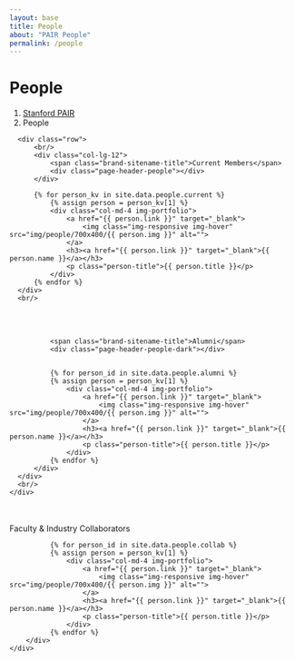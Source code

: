 ```yaml
---
layout: base
title: People
about: "PAIR People"
permalink: /people
---
```

<!-- Page Content -->
<div class="container-fluid">

  <div class="container">
      <!-- Page Heading/Breadcrumbs -->
      <div class="row">
          <div class="col-lg-12">
              <h1 class="page-header">People
                  <small></small>
              </h1>
              <ol class="breadcrumb">
                  <li><a href="/">Stanford PAIR</a></li>
                  <li class="active">People</li>
              </ol>
          </div>
      </div>

      <div class="row">
          <br/>
          <div class="col-lg-12">
              <span class="brand-sitename-title">Current Members</span>
              <div class="page-header-people"></div>
          </div>

          {% for person_kv in site.data.people.current %} 
              {% assign person = person_kv[1] %}
              <div class="col-md-4 img-portfolio">
                  <a href="{{ person.link }}" target="_blank">
                      <img class="img-responsive img-hover" src="img/people/700x400/{{ person.img }}" alt="">
                  </a>
                  <h3><a href="{{ person.link }}" target="_blank">{{ person.name }}</a></h3>
                  <p class="person-title">{{ person.title }}</p>
              </div>
          {% endfor %}
      </div>
      <br/>
  </div>
</div>


<div class="container-fluid container-colored">
    <br/><br/>
    <div class="container">
      <div class="row" id="cerc">
          <div class="col-lg-12">

              <span class="brand-sitename-title">Alumni</span>
              <div class="page-header-people-dark"></div>


              {% for person_id in site.data.people.alumni %} 
              {% assign person = person_kv[1] %}
                  <div class="col-md-4 img-portfolio">
                      <a href="{{ person.link }}" target="_blank">
                          <img class="img-responsive img-hover" src="img/people/700x400/{{ person.img }}" alt="">
                      </a>
                      <h3><a href="{{ person.link }}" target="_blank">{{ person.name }}</a></h3>
                      <p class="person-title">{{ person.title }}</p>
                  </div>
              {% endfor %}
          </div>
      </div>
      <br/>
    </div>
</div>


<div class="container-fluid">
    <br/><br/>
    <div class="container">
    <div class="row" id="cerc">
        <div class="col-lg-12">
            <span class="brand-sitename-title">Faculty & Industry Collaborators</span>
            <div class="page-header-people"></div>

              {% for person_id in site.data.people.collab %} 
              {% assign person = person_kv[1] %}
                  <div class="col-md-4 img-portfolio">
                      <a href="{{ person.link }}" target="_blank">
                          <img class="img-responsive img-hover" src="img/people/700x400/{{ person.img }}" alt="">
                      </a>
                      <h3><a href="{{ person.link }}" target="_blank">{{ person.name }}</a></h3>
                      <p class="person-title">{{ person.title }}</p>
                  </div>
              {% endfor %}
        </div>
    </div>
</div>
<!-- /.container -->

